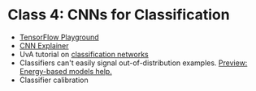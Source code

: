 # Class 4: CNNs for Classification

- [TensorFlow Playground](https://playground.tensorflow.org/)
- [CNN Explainer](https://poloclub.github.io/cnn-explainer/)
- UvA tutorial on [classification networks](https://uvadlc-notebooks.readthedocs.io/en/latest/tutorial_notebooks/tutorial5/Inception_ResNet_DenseNet.html)
- Classifiers can't easily signal out-of-distribution examples. [Preview: Energy-based models help.](https://arxiv.org/abs/1912.03263)
- Classifier calibration